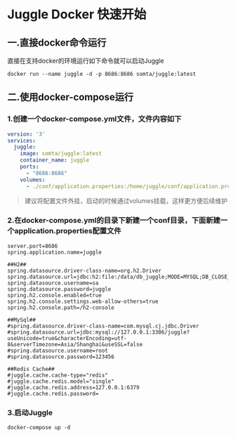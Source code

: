 #  Juggle Docker 快速开始

## 一.直接docker命令运行

直接在支持docker的环境运行如下命令就可以启动Juggle

```shell
docker run --name juggle -d -p 8686:8686 somta/juggle:latest
```

## 二.使用docker-compose运行

### 1.创建一个docker-compose.yml文件，文件内容如下

```yaml
version: '3'
services:
  juggle:
    image: somta/juggle:latest
    container_name: juggle
    ports:
      - "8686:8686"
    volumes:
      - ./conf/application.properties:/home/juggle/conf/application.properties
```

> 建议将配置文件外挂，启动的时候通过volumes挂载，这样更方便后续维护

### 2.在docker-compose.yml的目录下新建一个conf目录，下面新建一个application.properties配置文件

```properties
server.port=8686
spring.application.name=juggle

##H2##
spring.datasource.driver-class-name=org.h2.Driver
spring.datasource.url=jdbc:h2:file:/data/db_juggle;MODE=MYSQL;DB_CLOSE_DELAY=-1;DATABASE_TO_UPPER=false;IGNORECASE=TRUE;AUTO_SERVER=TRUE;OLD_INFORMATION_SCHEMA=TRUE
spring.datasource.username=sa
spring.datasource.password=juggle
spring.h2.console.enabled=true
spring.h2.console.settings.web-allow-others=true
spring.h2.console.path=/h2-console

##MySql##
#spring.datasource.driver-class-name=com.mysql.cj.jdbc.Driver
#spring.datasource.url=jdbc:mysql://127.0.0.1:3306/juggle?useUnicode=true&characterEncoding=utf-8&serverTimezone=Asia/Shanghai&useSSL=false
#spring.datasource.username=root
#spring.datasource.password=123456

##Redis Cache##
#juggle.cache.cache-type="redis"
#juggle.cache.redis.model="single"
#juggle.cache.redis.address=127.0.0.1:6379
#juggle.cache.redis.password=
```

### 3.启动Juggle

```
docker-compose up -d
```

